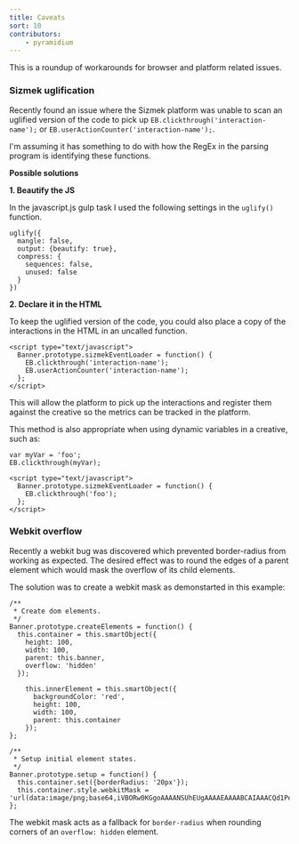 ```yaml
---
title: Caveats
sort: 10
contributors:
    - pyramidium
---
```


This is a roundup of workarounds for browser and platform related issues.

### Sizmek uglification

Recently found an issue where the Sizmek platform was unable to scan an uglified version of the code to pick up `EB.clickthrough('interaction-name');` or `EB.userActionCounter('interaction-name');`.

I'm assuming it has something to do with how the RegEx in the parsing program is identifying these functions.

**Possible solutions**

**1. Beautify the JS**

In the javascript.js gulp task I used the following settings in the `uglify()` function.
```
uglify({
  mangle: false,
  output: {beautify: true},
  compress: {
    sequences: false,
    unused: false
  }
})
```

**2. Declare it in the HTML**

To keep the uglified version of the code, you could also place a copy of the interactions in the HTML in an uncalled function.
```
<script type="text/javascript">
  Banner.prototype.sizmekEventLoader = function() {
    EB.clickthrough('interaction-name');
    EB.userActionCounter('interaction-name');
  };
</script>
```

This will allow the platform to pick up the interactions and register them against the creative so the metrics can be tracked in the platform.

This method is also appropriate when using dynamic variables in a creative, such as:
```
var myVar = 'foo';
EB.clickthrough(myVar);
```
```
<script type="text/javascript">
  Banner.prototype.sizmekEventLoader = function() {
    EB.clickthrough('foo');
  };
</script>
```

### Webkit overflow

Recently a webkit bug was discovered which prevented border-radius from working as expected. The desired effect was to round the edges of a parent element which would mask the overflow of its child elements.

The solution was to create a webkit mask as demonstarted in this example:
```
/**
 * Create dom elements.
 */
Banner.prototype.createElements = function() {
  this.container = this.smartObject({
    height: 100,
    width: 100,
    parent: this.banner,
    overflow: 'hidden'
  });

    this.innerElement = this.smartObject({
      backgroundColor: 'red',
      height: 100,
      width: 100,
      parent: this.container
    });
};

/**
 * Setup initial element states.
 */
Banner.prototype.setup = function() {
  this.container.set({borderRadius: '20px'});
  this.container.style.webkitMask = 'url(data:image/png;base64,iVBORw0KGgoAAAANSUhEUgAAAAEAAAABCAIAAACQd1PeAAAAGXRFWHRTb2Z0d2FyZQBBZG9iZSBJbWFnZVJlYWR5ccllPAAAAA5JREFUeNpiYGBgAAgwAAAEAAGbA+oJAAAAAElFTkSuQmCC)';
};
```

The webkit mask acts as a fallback for `border-radius` when rounding corners of an `overflow: hidden` element.
